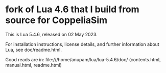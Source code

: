 # fork of Lua 4.6 that I build from source for CoppeliaSim


This is Lua 5.4.6, released on 02 May 2023.

For installation instructions, license details, and
further information about Lua, see doc/readme.html.

Good reads are in: <browser> file:///home/anupam/lua/lua-5.4.6/doc/
(contents.html, manual.html, readme.html)


